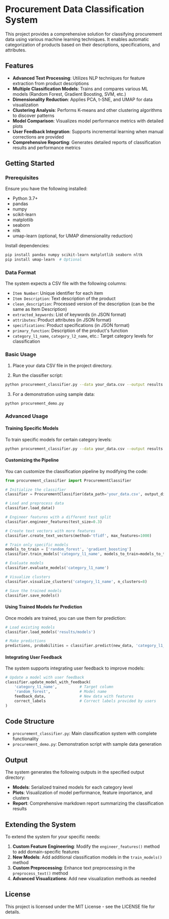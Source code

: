 # Procurement Data Classification System

This project provides a comprehensive solution for classifying procurement data using various machine learning techniques. It enables automatic categorization of products based on their descriptions, specifications, and attributes.

## Features

- **Advanced Text Processing**: Utilizes NLP techniques for feature extraction from product descriptions
- **Multiple Classification Models**: Trains and compares various ML models (Random Forest, Gradient Boosting, SVM, etc.)
- **Dimensionality Reduction**: Applies PCA, t-SNE, and UMAP for data visualization
- **Clustering Analysis**: Performs K-means and other clustering algorithms to discover patterns
- **Model Comparison**: Visualizes model performance metrics with detailed plots
- **User Feedback Integration**: Supports incremental learning when manual corrections are provided
- **Comprehensive Reporting**: Generates detailed reports of classification results and performance metrics

## Getting Started

### Prerequisites

Ensure you have the following installed:
- Python 3.7+
- pandas
- numpy
- scikit-learn
- matplotlib
- seaborn
- nltk
- umap-learn (optional, for UMAP dimensionality reduction)

Install dependencies:

```bash
pip install pandas numpy scikit-learn matplotlib seaborn nltk
pip install umap-learn  # Optional
```

### Data Format

The system expects a CSV file with the following columns:

- `Item Number`: Unique identifier for each item
- `Item Description`: Text description of the product
- `clean_description`: Processed version of the description (can be the same as Item Description)
- `extracted_keywords`: List of keywords (in JSON format)
- `attributes`: Product attributes (in JSON format)
- `specifications`: Product specifications (in JSON format)
- `primary_function`: Description of the product's function
- `category_l1_name`, `category_l2_name`, etc.: Target category levels for classification

### Basic Usage

1. Place your data CSV file in the project directory.

2. Run the classifier script:

```bash
python procurement_classifier.py --data your_data.csv --output results
```

3. For a demonstration using sample data:

```bash
python procurement_demo.py
```

### Advanced Usage

#### Training Specific Models

To train specific models for certain category levels:

```bash
python procurement_classifier.py --data your_data.csv --output results --targets category_l1_name category_l3_name
```

#### Customizing the Pipeline

You can customize the classification pipeline by modifying the code:

```python
from procurement_classifier import ProcurementClassifier

# Initialize the classifier
classifier = ProcurementClassifier(data_path='your_data.csv', output_dir='results')

# Load and preprocess data
classifier.load_data()

# Engineer features with a different test split
classifier.engineer_features(test_size=0.3)

# Create text vectors with more features
classifier.create_text_vectors(method='tfidf', max_features=1000)

# Train only specific models
models_to_train = ['random_forest', 'gradient_boosting']
classifier.train_models('category_l1_name', models_to_train=models_to_train)

# Evaluate models
classifier.evaluate_models('category_l1_name')

# Visualize clusters
classifier.visualize_clusters('category_l1_name', n_clusters=8)

# Save the trained models
classifier.save_models()
```

#### Using Trained Models for Prediction

Once models are trained, you can use them for prediction:

```python
# Load existing models
classifier.load_models('results/models')

# Make predictions
predictions, probabilities = classifier.predict(new_data, 'category_l1_name')
```

#### Integrating User Feedback

The system supports integrating user feedback to improve models:

```python
# Update a model with user feedback
classifier.update_model_with_feedback(
    'category_l1_name',          # Target column
    'random_forest',             # Model name
    feedback_data,               # New data with features
    correct_labels               # Correct labels provided by users
)
```

## Code Structure

- `procurement_classifier.py`: Main classification system with complete functionality
- `procurement_demo.py`: Demonstration script with sample data generation

## Output

The system generates the following outputs in the specified output directory:

- **Models**: Serialized trained models for each category level
- **Plots**: Visualization of model performance, feature importance, and clusters
- **Report**: Comprehensive markdown report summarizing the classification results

## Extending the System

To extend the system for your specific needs:

1. **Custom Feature Engineering**: Modify the `engineer_features()` method to add domain-specific features
2. **New Models**: Add additional classification models in the `train_models()` method
3. **Custom Preprocessing**: Enhance text preprocessing in the `preprocess_text()` method
4. **Advanced Visualizations**: Add new visualization methods as needed

## License

This project is licensed under the MIT License - see the LICENSE file for details.